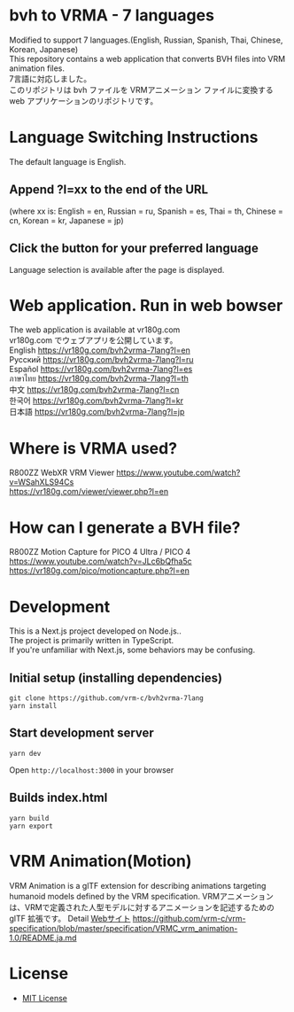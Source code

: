 # bvh to VRMA - 7 languages
Modified to support 7 languages.(English, Russian, Spanish, Thai, Chinese, Korean, Japanese)  
This repository contains a web application that converts BVH files into VRM animation files.  
7言語に対応しました。  
このリポジトリは bvh ファイルを VRMアニメーション ファイルに変換する web アプリケーションのリポジトリです。

# Language Switching Instructions

The default language is English.  
## Append ?l=xx to the end of the URL
(where xx is: English = en, Russian = ru, Spanish = es, Thai = th, Chinese = cn, Korean = kr, Japanese = jp)

## Click the button for your preferred language
Language selection is available after the page is displayed.

# Web application. Run in web bowser
The web application is available at vr180g.com  
vr180g.com でウェブアプリを公開しています。  
English https://vr180g.com/bvh2vrma-7lang?l=en  
Русский https://vr180g.com/bvh2vrma-7lang?l=ru  
Español https://vr180g.com/bvh2vrma-7lang?l=es  
ภาษาไทย https://vr180g.com/bvh2vrma-7lang?l=th  
中文 https://vr180g.com/bvh2vrma-7lang?l=cn  
한국어 https://vr180g.com/bvh2vrma-7lang?l=kr  
日本語 https://vr180g.com/bvh2vrma-7lang?l=jp  

# Where is VRMA used?
R800ZZ WebXR VRM Viewer
https://www.youtube.com/watch?v=WSahXLS94Cs  
https://vr180g.com/viewer/viewer.php?l=en  

# How can I generate a BVH file?
R800ZZ Motion Capture for PICO 4 Ultra / PICO 4  
https://www.youtube.com/watch?v=JLc6bQfha5c  
https://vr180g.com/pico/motioncapture.php?l=en  

# Development

This is a Next.js project developed on Node.js..  
The project is primarily written in TypeScript.  
If you're unfamiliar with Next.js, some behaviors may be confusing.  

## Initial setup (installing dependencies)
```
git clone https://github.com/vrm-c/bvh2vrma-7lang
yarn install
```

## Start development server
```
yarn dev
```
Open `http://localhost:3000` in your browser

## Builds index.html
```
yarn build
yarn export
```

# VRM Animation(Motion)

VRM Animation is a glTF extension for describing animations targeting humanoid models defined by the VRM specification.
VRMアニメーションは、VRMで定義された人型モデルに対するアニメーションを記述するための glTF 拡張です。
Detail [Webサイト](https://vrm.dev/vrma/)
https://github.com/vrm-c/vrm-specification/blob/master/specification/VRMC_vrm_animation-1.0/README.ja.md

# License

- [MIT License](./LICENSE.txt)
